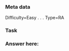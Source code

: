 ### Meta data <!--Please dont edit these fields-->
Difficulty=Easy
.
.
.
Type=RA <!--Either RA (Relational Algebra) or TXT (text)-->

### Task

### Answer here:
